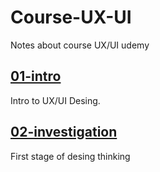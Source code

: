 # Course-UX-UI
Notes about course UX/UI udemy

## [01-intro](https://github.com/isaacdepool/Course-UX-UI/tree/main/01-Intro)
Intro to UX/UI Desing.

## [02-investigation](https://github.com/isaacdepool/Course-UX-UI/tree/main/02-%20investigation)
First stage of desing thinking
